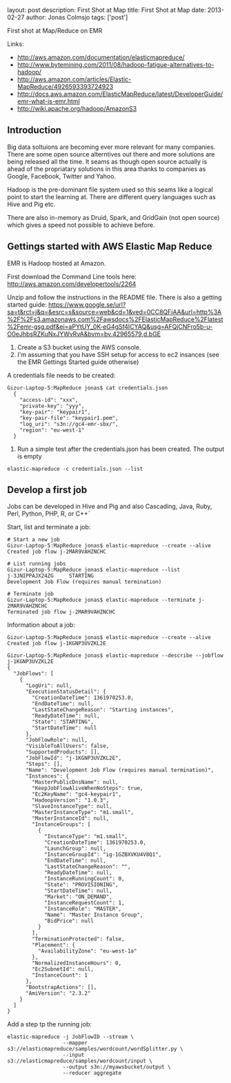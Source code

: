 layout: post
description: First Shot at Map
title: First Shot at Map
date: 2013-02-27
author: Jonas Colmsjo
tags: ['post']

First shot at Map/Reduce on EMR




Links:

 * http://aws.amazon.com/documentation/elasticmapreduce/
 * http://www.bytemining.com/2011/08/hadoop-fatigue-alternatives-to-hadoop/
 * http://aws.amazon.com/articles/Elastic-MapReduce/4926593393724923
 * http://docs.aws.amazon.com/ElasticMapReduce/latest/DeveloperGuide/emr-what-is-emr.html
 * http://wiki.apache.org/hadoop/AmazonS3
 

## Introduction

Big data soltuions are becoming ever more relevant for many companies. There are some 
open source alterntives out there and more solutions are being released all the time.
It seams as though open source actually is ahead of the propriatary solutions in this 
area thanks to companies as Google, Facebook, Twitter and Yahoo.

Hadoop is the pre-dominant file system used so this seams like a logical point to start
the learning at. There are different query languages such as Hive and Pig etc.

There are also in-memory as Druid, Spark, and GridGain (not open source) which gives
a speed not possible to achieve before.


## Gettings started with AWS Elastic Map Reduce

EMR is Hadoop hosted at Amazon.
 
First download the Command Line tools here: http://aws.amazon.com/developertools/2264

Unzip and follow the instructions in the README file. There is also a getting started guide:
https://www.google.se/url?sa=t&rct=j&q=&esrc=s&source=web&cd=1&ved=0CC8QFjAA&url=http%3A%2F%2Fs3.amazonaws.com%2Fawsdocs%2FElasticMapReduce%2Flatest%2Femr-gsg.pdf&ei=aPYtUY_0K-eG4gSf4ICYAQ&usg=AFQjCNFro5b-u-O0eJhbsRZKuNxJYWvRvA&bvm=bv.42965579,d.bGE


1. Create a S3 bucket using the AWS console.
1. I'm assuming that you have SSH setup for access to ec2 insances (see the EMR Gettings 
Started guide otherwise)


A credentials file needs to be created:

```
Gizur-Laptop-5:MapReduce jonas$ cat credentials.json 
  {
    "access-id": "xxx",
    "private-key": "yyy",
    "key-pair": "keypair1",
    "key-pair-file": "keypair1.pem",
    "log_uri": "s3n://gc4-emr-sbx/",
    "region": "eu-west-1"
  }

```

1. Run a simple test after the credentials.json has been created. The output is empty

```
elastic-mapreduce -c credentials.json --list
```


## Develop a first job

Jobs can be developed in Hive and Pig and also Cascading, Java, Ruby, Perl, Python, PHP, R, or C++´

Start, list and terminate a job:

```
# Start a new job
Gizur-Laptop-5:MapReduce jonas$ elastic-mapreduce --create --alive
Created job flow j-2MAR9VAHZNCHC

# List running jobs
Gizur-Laptop-5:MapReduce jonas$ elastic-mapreduce --list
j-3JNIPPAJX24ZG     STARTING                                                         Development Job Flow (requires manual termination)

# Terminate job
Gizur-Laptop-5:MapReduce jonas$ elastic-mapreduce --terminate j-2MAR9VAHZNCHC
Terminated job flow j-2MAR9VAHZNCHC
```

Information about a job:

```
Gizur-Laptop-5:MapReduce jonas$ elastic-mapreduce --create --alive
Created job flow j-1KGNP3UVZKL2E

Gizur-Laptop-5:MapReduce jonas$ elastic-mapreduce --describe --jobflow j-1KGNP3UVZKL2E
{
  "JobFlows": [
    {
      "LogUri": null,
      "ExecutionStatusDetail": {
        "CreationDateTime": 1361970253.0,
        "EndDateTime": null,
        "LastStateChangeReason": "Starting instances",
        "ReadyDateTime": null,
        "State": "STARTING",
        "StartDateTime": null
      },
      "JobFlowRole": null,
      "VisibleToAllUsers": false,
      "SupportedProducts": [],
      "JobFlowId": "j-1KGNP3UVZKL2E",
      "Steps": [],
      "Name": "Development Job Flow (requires manual termination)",
      "Instances": {
        "MasterPublicDnsName": null,
        "KeepJobFlowAliveWhenNoSteps": true,
        "Ec2KeyName": "gc4-keypair1",
        "HadoopVersion": "1.0.3",
        "SlaveInstanceType": null,
        "MasterInstanceType": "m1.small",
        "MasterInstanceId": null,
        "InstanceGroups": [
          {
            "InstanceType": "m1.small",
            "CreationDateTime": 1361970253.0,
            "LaunchGroup": null,
            "InstanceGroupId": "ig-1GZBXVKU4V8Q1",
            "EndDateTime": null,
            "LastStateChangeReason": "",
            "ReadyDateTime": null,
            "InstanceRunningCount": 0,
            "State": "PROVISIONING",
            "StartDateTime": null,
            "Market": "ON_DEMAND",
            "InstanceRequestCount": 1,
            "InstanceRole": "MASTER",
            "Name": "Master Instance Group",
            "BidPrice": null
          }
        ],
        "TerminationProtected": false,
        "Placement": {
          "AvailabilityZone": "eu-west-1a"
        },
        "NormalizedInstanceHours": 0,
        "Ec2SubnetId": null,
        "InstanceCount": 1
      },
      "BootstrapActions": [],
      "AmiVersion": "2.3.2"
    }
  ]
}
```


Add a step tp the running job:

```
elastic-mapreduce -j JobFlowID --stream \
                  --mapper s3://elasticmapreduce/samples/wordcount/wordSplitter.py \ 
                  --input s3://elasticmapreduce/samples/wordcount/input \
                  --output s3n://myawsbucket/output \
                  --reducer aggregate
```





